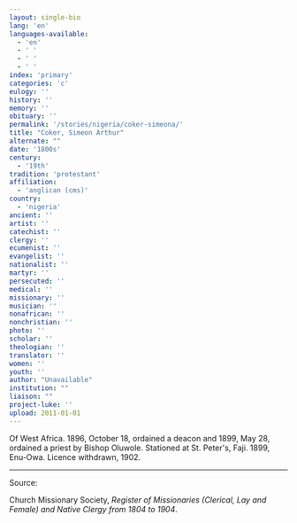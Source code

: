 ```yaml
---
layout: single-bio
lang: 'en'
languages-available:
  - 'en'
  - ' '
  - ' '
  - ' '
index: 'primary'
categories: 'c'
eulogy: ''
history: ''
memory: ''
obituary: ''
permalink: '/stories/nigeria/coker-simeona/'
title: "Coker, Simeon Arthur"
alternate: ""
date: '1800s'
century:
  - '19th'
tradition: 'protestant'
affiliation:
  - 'anglican (cms)'
country:
  - 'nigeria'
ancient: ''
artist: ''
catechist: ''
clergy: ''
ecumenist: ''
evangelist: ''
nationalist: ''
martyr: ''
persecuted: ''
medical: ''
missionary: ''
musician: ''
nonafrican: ''
nonchristian: ''
photo: ''
scholar: ''
theologian: ''
translator: ''
women: ''
youth: ''
author: "Unavailable"
institution: ""
liaison: ""
project-luke: ''
upload: 2011-01-01
---
```




Of  West Africa.  1896, October 18, ordained a deacon and 1899, May 28, ordained a priest by Bishop Oluwole.  Stationed at St. Peter's, Faji.  1899, Enu-Owa.  Licence withdrawn, 1902.



---

Source:

Church Missionary Society, *Register of Missionaries (Clerical, Lay and Female) and Native Clergy from 1804 to 1904*.